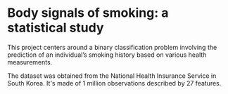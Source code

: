 # Body signals of smoking: a statistical study
This project centers around a binary classification problem involving the prediction of an individual’s smoking history based on various health measurements.


The dataset was obtained from the National Health Insurance Service in South Korea. It's made of 1 million observations described by 27 features.
